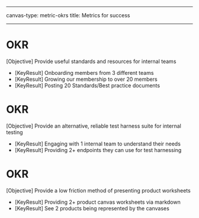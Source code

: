 <!--
LiveDoc - Product Canvas: Metric canvas
For information on how to edit and maintain this file, please visit: developer.qed.qld.gov.au/LiveDoc-Canvas

# Provide useful standards and resources for internal teams
- Onboarding members from 3 different teams
- Growing our membership to over 20 members
- Posting 20 Standards/Best practice documents
# Provide an alternative, reliable test harness suite for internal testing
- Engaging with 1 internal team to understand their needs
- Providing 2+ endpoints they can use for test harnessing
# Provide a low friction method of presenting product worksheets
- Providing 2+ product canvas worksheets via markdown
- See 2 products being represented by the canvases
-->
---
canvas-type: metric-okrs
title: Metrics for success

---
# OKR
[Objective] Provide useful standards and resources for internal teams
- [KeyResult] Onboarding members from 3 different teams
- [KeyResult] Growing our membership to over 20 members
- [KeyResult] Posting 20 Standards/Best practice documents

# OKR
[Objective] Provide an alternative, reliable test harness suite for internal testing
- [KeyResult] Engaging with 1 internal team to understand their needs
- [KeyResult] Providing 2+ endpoints they can use for test harnessing

# OKR
[Objective] Provide a low friction method of presenting product worksheets
- [KeyResult] Providing 2+ product canvas worksheets via markdown
- [KeyResult] See 2 products being represented by the canvases
